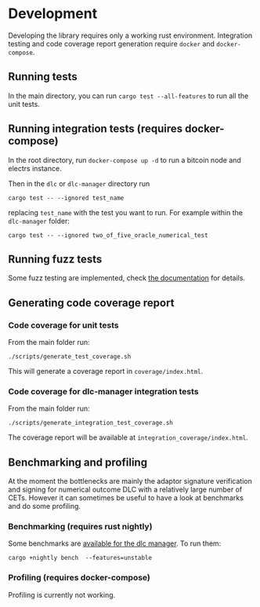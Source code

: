 # Development

Developing the library requires only a working rust environment.
Integration testing and code coverage report generation require `docker` and `docker-compose`.

## Running tests

In the main directory, you can run `cargo test --all-features` to run all the unit tests.

## Running integration tests (requires docker-compose)

In the root directory, run `docker-compose up -d` to run a bitcoin node and electrs instance.

Then in the `dlc` or `dlc-manager` directory run
```
cargo test -- --ignored test_name
```
replacing `test_name` with the test you want to run.
For example within the `dlc-manager` folder:
```
cargo test -- --ignored two_of_five_oracle_numerical_test
```

## Running fuzz tests

Some fuzz testing are implemented, check [the documentation](../fuzz/Readme.md) for details.

## Generating code coverage report

### Code coverage for unit tests

From the main folder run:
```
./scripts/generate_test_coverage.sh
```

This will generate a coverage report in `coverage/index.html`.

### Code coverage for dlc-manager integration tests

From the main folder run:
```
./scripts/generate_integration_test_coverage.sh
```
The coverage report will be available at `integration_coverage/index.html`.

## Benchmarking and profiling

At the moment the bottlenecks are mainly the adaptor signature verification and signing for numerical outcome DLC with a relatively large number of CETs.
However it can sometimes be useful to have a look at benchmarks and do some profiling.

### Benchmarking (requires rust nightly)

Some benchmarks are [available for the dlc manager](../dlc-manager/benches/benchmarks.rs).
To run them:
```
cargo +nightly bench  --features=unstable
```

### Profiling (requires docker-compose)

Profiling is currently not working.

